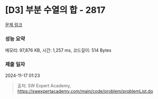 # [D3] 부분 수열의 합 - 2817 

[문제 링크](https://swexpertacademy.com/main/code/problem/problemDetail.do?contestProbId=AV7IzvG6EksDFAXB) 

### 성능 요약

메모리: 97,876 KB, 시간: 1,257 ms, 코드길이: 514 Bytes

### 제출 일자

2024-11-17 01:23



> 출처: SW Expert Academy, https://swexpertacademy.com/main/code/problem/problemList.do